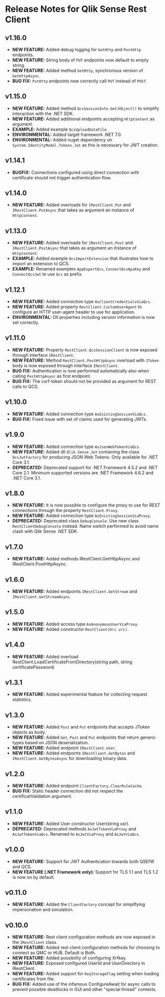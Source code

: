 # Release Notes for Qlik Sense Rest Client

## v1.16.0
* **NEW FEATURE:** Added debug logging for `GetHttp` and `PostHttp` endpoints.
* **NEW FEATURE:** String body of `PUT` endpoints now default to empty string.
* **NEW FEATURE:** Added method `GetHttp`, synchronous version of `GetHttpAsync`.
* **BUG FIX:** `PutHttp` endpoints now correctly call `PUT` instead of `POST`.

## v1.15.0
* **NEW FEATURE:** Added method `QcsSessionInfo.GetJObject()` to simplify interaction with the .NET SDK.
* **NEW FEATURE:** Added additional endpoints accepting `HttpContent` as argument.
* **EXAMPLE:** Added example `QcsUploadDataFile`.
* **ENVIRONMENTAL:** Added target framework .NET 7.0.
* **ENVIRONMENTAL:** Added nuget dependency on `System.IdentityModel.Tokens.Jwt` as this is necessary for JWT creation.

## v1.14.1
* **BUGFIX:** Connections configured using direct connection with certificate should not trigger authentication flow.

## v1.14.0
* **NEW FEATURE:** Added overloads for `IRestClient.Put` and `IRestClient.PutAsync` that takes as argument an instance of `HttpContent`.

## v1.13.0
* **NEW FEATURE:** Added overloads for `IRestClient.Post` and `IRestClient.PostAsync` that takes as argument an instance of `HttpContent`.
* **EXAMPLE:** Added example `QcsImportExtension` that illustrates how to import an extension to QCS.
* **EXAMPLE:** Renamed examples `AppExportQcs`, `ConnectQcsApiKey` and `ConnectQcsJwt` to use `Qcs` as prefix.

## v1.12.1
* **NEW FEATURE:** Added connection type `AsClientCredentialsViaQcs`.
* **NEW FEATURE:** Added property `RestClient.CustomUserAgent` to configure an HTTP user-agent header to use for application.
* **ENVIRONMENTAL:** Dll properties including version information is now set correctly.

## v1.11.0
* **NEW FEATURE:** Property `RestClient.QcsSessionClient` is now exposed through interface `IRestClient`.
* **NEW FEATURE:** Method `RestClient.PostHttpAsync` overload with `JToken` body is now exposed through interface `IRestClient`.
* **BUG FIX:** Authentication is now performed automatically also when calling `PostHttpAsync` as first endpoint.
* **BUG FIX:** The csrf-token should not be provided as argument for REST calls to QCS.

## v1.10.0
* **NEW FEATURE:** Added connection type `AsExistingSessionViaQcs`.
* **BUG FIX:** Fixed issue with set of claims used for generating JWTs.

## v1.9.0
* **NEW FEATURE:** Added connection type `AsJsonWebTokenViaQcs`.
* **NEW FEATURE:** Added dll `Qlik.Sense.Jwt` containing the class `QcsJwtFactory` for producing JSON Web Tokens. Only available for .NET Core 3.1.
* **DEPRECATED:** Deprecated support for .NET Framework 4.5.2 and .NET Core 2.1. Minimum supported versions are .NET Framework 4.6.2 and .NET Core 3.1.

## v1.8.0
* **NEW FEATURE:** It is now possible to configure the proxy to use for REST connections through the property `RestClient.Proxy`.
* **NEW FEATURE:** Added connection type `AsExistingSessionViaProxy`.
* **DEPRECATED:** Deprecated class `DebugConsole`. Use new class `RestClientDebugConsole` instead. Name switch performed to avoid name clash with Qlik Sense .NET SDK.

## v1.7.0
* **NEW FEATURE:** Added methods IRestClient.GetHttpAsync and IRestClient.PostHttpAsync.

## v1.6.0
* **NEW FEATURE:** Added endpoints `IRestClient.GetStream` and `IRestClient.GetStreamAsync`.

## v1.5.0
* **NEW FEATURE:** Added access type `AsAnonymousUserViaProxy`.
* **NEW FEATURE:** Added constructor `RestClient(Uri uri)`.

## v1.4.0
* **NEW FEATURE:** Added overload RestClient.LoadCertificateFromDirectory(string path, string certificatePassword)

## v1.3.1
* **NEW FEATURE:** Added experimental feature for collecting request statistics.

## v1.3.0
* **NEW FEATURE:** Added `Post` and `Put` endpoints that accepts JToken objects as body.
* **NEW FEATURE:** Added `Get`, `Post` and `Put` endpoints that return generic types based on JSON deserialization.
* **NEW FEATURE:** Added endpoint `IRestClient.User`.
* **NEW FEATURE:** Added endpoints `IRestClient.GetBytes` and `IRestClient.GetBytesAsync` for downloading binary data.

## v1.2.0
* **NEW FEATURE:** Added endpoint `ClientFactory.ClearRuleCache`.
* **BUG FIX:** Static header connection did not respect the certificatValidation argument.

## v1.1.0
* **NEW FEATURE:** Added User constructor User(string usr).
* **DEPRECATED:** Deprecated methods `AsJwtTokenViaProxy` and `AsJwtTokenViaQcs`. Renamed to `AsJwtViaProxy` and `AsJwtViaQcs`.

## v1.0.0
* **NEW FEATURE:** Support for JWT Authentication towards both QSEfW and QCS.
* **NEW FEATURE (.NET Framework only):** Support for TLS 1.1 and TLS 1.2 is now on by default.

## v0.11.0
* **NEW FEATURE:** Added the `ClientFactory` concept for simplifying impersonation and simulation.

## v0.10.0
* **NEW FEATURE:** Rest client configuration methods are now exposed in the `IRestClient` class.
* **NEW FEATURE:** Added rest client configuration methods for choosing to connect as QMC or HUB. Default is Both.
* **NEW FEATURE:** Added possibility of configuring Xrfkey.
* **NEW FEATURE:** Exposed configured UserId and UserDirectory in IRestClient.
* **NEW FEATURE:** Added support for `KeyStorageFlag` setting when loading certificates from file.
* **BUG FIX:** Added use of the infamous ConfigureAwait for async calls to prevent possible deadlocks in GUI and other "special thread" contexts.
